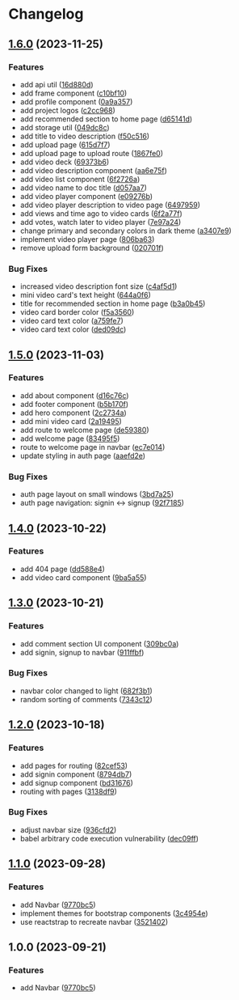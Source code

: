 # Changelog

## [1.6.0](https://github.com/GaviniSumanth/FSD/compare/v1.5.0...v1.6.0) (2023-11-25)


### Features

* add api util ([16d880d](https://github.com/GaviniSumanth/FSD/commit/16d880dbd6e77982ad4ea45911a453bb75a352c5))
* add frame component ([c10bf10](https://github.com/GaviniSumanth/FSD/commit/c10bf102d00d467215de514247186e4adfb7420e))
* add profile component ([0a9a357](https://github.com/GaviniSumanth/FSD/commit/0a9a3579bc01932c9af8b7fb00af9d6670d17458))
* add project logos ([c2cc968](https://github.com/GaviniSumanth/FSD/commit/c2cc968d33f20fe6c09c3d4ac08b167013b9aed0))
* add recommended section to home page ([d65141d](https://github.com/GaviniSumanth/FSD/commit/d65141d1ce7a0ec0a5b456e9096b679868282683))
* add storage util ([049dc8c](https://github.com/GaviniSumanth/FSD/commit/049dc8c2f92255bd615294d09b6334552df26d10))
* add title to video description ([f50c516](https://github.com/GaviniSumanth/FSD/commit/f50c5166b73f845287827c6e25b1083ca2e216cb))
* add upload page ([615d7f7](https://github.com/GaviniSumanth/FSD/commit/615d7f75ebca3d54202e187418fd9f97d9856064))
* add upload page to upload route ([1867fe0](https://github.com/GaviniSumanth/FSD/commit/1867fe090e6bf3cf0a2e6c27a39a335f141a7e1a))
* add video deck ([69373b6](https://github.com/GaviniSumanth/FSD/commit/69373b6af89fa1bc5b4a34a6708e19d137fd0ac3))
* add video description component ([aa6e75f](https://github.com/GaviniSumanth/FSD/commit/aa6e75f14d3369f0e9b50f4c5240f6b9ba80d5f7))
* add video list component ([6f2726a](https://github.com/GaviniSumanth/FSD/commit/6f2726a231348652a13f2f9dc8c4c84b742a89f0))
* add video name to doc title ([d057aa7](https://github.com/GaviniSumanth/FSD/commit/d057aa74ac62335eae0f912c962526533b61958a))
* add video player component ([e09276b](https://github.com/GaviniSumanth/FSD/commit/e09276b797f2128e9db315799d0879fdc74a3951))
* add video player description to video page ([6497959](https://github.com/GaviniSumanth/FSD/commit/6497959b3bdf59f5cc15b53c08638472f030e45a))
* add views and time ago to video cards ([6f2a77f](https://github.com/GaviniSumanth/FSD/commit/6f2a77fc7067ec09adb2565e89c5fb02c1a690dd))
* add votes, watch later to video player ([7e97a24](https://github.com/GaviniSumanth/FSD/commit/7e97a24cde860a1db34f1c54a56a9e3b0fe1ecda))
* change primary and secondary colors in dark theme ([a3407e9](https://github.com/GaviniSumanth/FSD/commit/a3407e9a06b53800e66e27da37805df5f38daea5))
* implement video player page ([806ba63](https://github.com/GaviniSumanth/FSD/commit/806ba63e93319f755c5980369f582edf1aae2092))
* remove upload form background ([020701f](https://github.com/GaviniSumanth/FSD/commit/020701fe9be0379d16a50da69b2a3b4f67300ebf))


### Bug Fixes

* increased video description font size ([c4af5d1](https://github.com/GaviniSumanth/FSD/commit/c4af5d117cd9d72028363af0d546004d6a0b2be2))
* mini video card's text height ([644a0f6](https://github.com/GaviniSumanth/FSD/commit/644a0f60edae8e9cc7927b396c932f6e7e66cc4f))
* title for recommended section in home page ([b3a0b45](https://github.com/GaviniSumanth/FSD/commit/b3a0b455b314bb8892806f7011372ed5f6999dd1))
* video card border color ([f5a3560](https://github.com/GaviniSumanth/FSD/commit/f5a3560b8f460d9fea8b51d4694903d5e3c54062))
* video card text color ([a759fe7](https://github.com/GaviniSumanth/FSD/commit/a759fe7352bddb0976e6ead91e1439c0ea2ef9a0))
* video card text color ([ded09dc](https://github.com/GaviniSumanth/FSD/commit/ded09dc30564c6be00ee7394f53b05ece31f4ef8))

## [1.5.0](https://github.com/GaviniSumanth/FSD/compare/v1.4.0...v1.5.0) (2023-11-03)


### Features

* add about component ([d16c76c](https://github.com/GaviniSumanth/FSD/commit/d16c76cb406fb65c7f9e2930ba1bfd3351a7e542))
* add footer component ([b5b170f](https://github.com/GaviniSumanth/FSD/commit/b5b170f411d6a11d6184ebd932d1feeea278f58f))
* add hero component ([2c2734a](https://github.com/GaviniSumanth/FSD/commit/2c2734a1fe04160569b2a4e1dbdc01600b7a69f9))
* add mini video card ([2a19495](https://github.com/GaviniSumanth/FSD/commit/2a19495e3c622e58c30026964ec42f6efc9bdf71))
* add route to welcome page ([de59380](https://github.com/GaviniSumanth/FSD/commit/de59380e769affe9de88f4d6156b4ed54a298187))
* add welcome page ([83495f5](https://github.com/GaviniSumanth/FSD/commit/83495f5f1cd86eb36ef7e46b456ff92c12971321))
* route to welcome page in navbar ([ec7e014](https://github.com/GaviniSumanth/FSD/commit/ec7e0146e9b77dd2ba5f2d518e97dae5288a630e))
* update styling in auth page ([aaefd2e](https://github.com/GaviniSumanth/FSD/commit/aaefd2eaa202ef8aca788a6b7a922dbb705758ec))


### Bug Fixes

* auth page layout on small windows ([3bd7a25](https://github.com/GaviniSumanth/FSD/commit/3bd7a2516336297cf9cccea71183635ad5a7fb97))
* auth page navigation: signin &lt;-&gt; signup ([92f7185](https://github.com/GaviniSumanth/FSD/commit/92f718584764bb59ffc030e3214c8e1b4d315dab))

## [1.4.0](https://github.com/GaviniSumanth/FSD/compare/v1.3.0...v1.4.0) (2023-10-22)


### Features

* add 404 page ([dd588e4](https://github.com/GaviniSumanth/FSD/commit/dd588e4243d0224b5f109abf27c64616f2a2fa4a))
* add video card component ([9ba5a55](https://github.com/GaviniSumanth/FSD/commit/9ba5a554c53f07d796347a439bfe8de5ccc98f02))

## [1.3.0](https://github.com/GaviniSumanth/FSD/compare/v1.2.0...v1.3.0) (2023-10-21)


### Features

* add comment section UI component ([309bc0a](https://github.com/GaviniSumanth/FSD/commit/309bc0a6e1b6474daf4d6ac5a8578f28bd1f20f9))
* add signin, signup to navbar ([911ffbf](https://github.com/GaviniSumanth/FSD/commit/911ffbf67fdc7ba7df2e7e0830f4b320683442be))


### Bug Fixes

* navbar color changed to light ([682f3b1](https://github.com/GaviniSumanth/FSD/commit/682f3b184eb1261419c4d5049367b434acc80d94))
* random sorting of comments ([7343c12](https://github.com/GaviniSumanth/FSD/commit/7343c12ccafe522489ea34628dd539f5ab0f01c4))

## [1.2.0](https://github.com/GaviniSumanth/FSD/compare/v1.1.0...v1.2.0) (2023-10-18)


### Features

* add pages for routing ([82cef53](https://github.com/GaviniSumanth/FSD/commit/82cef53e8f77de79193c3c7eac7c510b91a849ac))
* add signin component ([8794db7](https://github.com/GaviniSumanth/FSD/commit/8794db7d1c7995cabdfc678fd8fda5e0a114c711))
* add signup component ([bd31676](https://github.com/GaviniSumanth/FSD/commit/bd31676c0cba5152a796afdb824757f3e30a4a2f))
* routing with pages ([3138df9](https://github.com/GaviniSumanth/FSD/commit/3138df943a96f01696af4fe7149e5e1ced01bf74))


### Bug Fixes

* adjust navbar size ([936cfd2](https://github.com/GaviniSumanth/FSD/commit/936cfd295d35607a890bacf78cd97720851f7304))
* babel arbitrary code execution vulnerability ([dec09ff](https://github.com/GaviniSumanth/FSD/commit/dec09ffaa50cb8d4e6ed5874633da31b526616e9))

## [1.1.0](https://github.com/GaviniSumanth/FSD/compare/v1.0.0...v1.1.0) (2023-09-28)


### Features

* add Navbar ([9770bc5](https://github.com/GaviniSumanth/FSD/commit/9770bc580ccf87b29eda9f9e1c8cd67ae80e7a79))
* implement themes for bootstrap components ([3c4954e](https://github.com/GaviniSumanth/FSD/commit/3c4954e92ebc4e6cbe10e3fed31bf682bcc51121))
* use reactstrap to recreate navbar ([3521402](https://github.com/GaviniSumanth/FSD/commit/3521402e56eb7c74f338d54f0d8eb2614cfff43e))

## 1.0.0 (2023-09-21)


### Features

* add Navbar ([9770bc5](https://github.com/GaviniSumanth/FSD/commit/9770bc580ccf87b29eda9f9e1c8cd67ae80e7a79))
